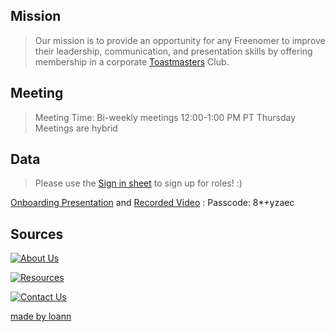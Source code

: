 ## Mission

> Our mission is to provide an opportunity for any Freenomer to improve their leadership, communication, and presentation skills by offering membership in a corporate [Toastmasters](https://www.toastmasters.org/) Club.

## Meeting

>Meeting Time: 
Bi-weekly meetings 
12:00-1:00 PM PT Thursday
Meetings are hybrid

## Data

>Please use the [Sign in sheet](https://docs.google.com/spreadsheets/d/1jW4MePieySrMCQtQaZQiDxJsRtbIGqPNCfw_ZUXUnb8/edit#gid=0) to sign up for roles! :)

[Onboarding Presentation](https://docs.google.com/presentation/d/19BIav3gX7NMazW1KUauUfsQc7K1KDcgN8msLSrHngPE/edit#slide=id.g1441aad34c5_0_96) and [Recorded Video](https://freenome.zoom.us/rec/share/OnPi01rI_NlYpHLEVGs9f7d_fQ5l1kOwnTwCfdvmSgWjD7-EksqpBS92CR7yE6mh.LZ0x47uzW_HuJEg6) : Passcode: 8*+yzaec

## Sources
[![About Us ](https://user-images.githubusercontent.com/99045240/178068409-2ff1e7ac-f65e-4316-b608-daf50bfc200d.png)](https://loannhoa.github.io/About-Us/)

[![Resources](https://user-images.githubusercontent.com/99045240/178068492-b5f5799c-a140-4315-a7ee-b462ae361eec.png)](https://loannhoa.github.io/Resources/)

[![Contact Us ](https://user-images.githubusercontent.com/99045240/178068531-73148de1-c9a5-4c3f-ae4f-2b2328b0a3d4.png)](https://loannhoa.github.io/Contact-Us/)

[made by loann](https://github.com/loannhoa)
